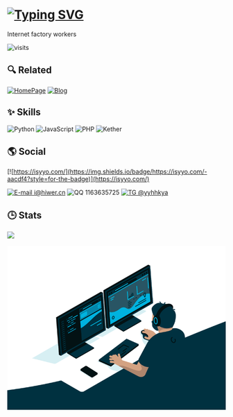 # [![Typing SVG](https://readme-typing-svg.demolab.com?font=JetBrains+Mono&weight=600&size=32&duration=2000&pause=500&color=aacdf4&vCenter=true&width=435&lines=Hello+There+%F0%9F%91%8B;I'm+Yy~;Nice+to+meet+you+%E2%9D%A4%EF%B8%8F)](https://git.io/typing-svg)

Internet factory workers

![visits](https://count.getloli.com/get/@:yyhhkya?theme=rule34)

## 🔍 Related

[![HomePage](https://img.shields.io/badge/homepage-aacdf4?style=for-the-badge)](https://isyyo.com/)
[![Blog](https://img.shields.io/badge/blog-ea5252?style=for-the-badge)](https://blog.isyyo.com/)

## ✨ Skills

![Python](https://img.shields.io/badge/python-3670A0?style=for-the-badge&logo=python&logoColor=ffdd54)
![JavaScript](https://img.shields.io/badge/javascript-323330.svg?style=for-the-badge&logo=javascript&logoColor=%23F7DF1E)
![PHP](https://img.shields.io/badge/php-2C8EBB.svg?style=for-the-badge&logo=php&logoColor=white)
![Kether](https://img.shields.io/badge/Kether-5546a3.svg?style=for-the-badge)

## 🌎 Social

[![https://isyyo.com/](https://img.shields.io/badge/https://isyyo.com/-aacdf4?style=for-the-badge)](https://isyyo.com/)

[![E-mail i@hiwer.cn](https://img.shields.io/badge/E--mail_i@hiwer.cn-D14836?style=for-the-badge&logo=gmail&logoColor=white)](mailto:i@hiwer.cn)
![QQ 1163635725](https://img.shields.io/badge/QQ_1163635725-12B7F5?style=for-the-badge&logo=tencentqq&logoColor=white)
[![TG @yyhhkya](https://img.shields.io/badge/TG_@yyhhkya-2CA5E0?style=for-the-badge&logo=telegram&logoColor=white)](https://t.me/yyhhkya)

## 🕒 Stats

<img src="https://github-readme-stats.vercel.app/api?username=yyhhkya&show_icons=true" />

![code](./img/code.gif)
<!-- <img alt="GIF" src="./img/code.gif" width="300" height="100%"> -->